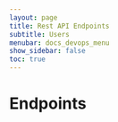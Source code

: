 ```yaml
---
layout: page
title: Rest API Endpoints
subtitle: Users
menubar: docs_devops_menu
show_sidebar: false
toc: true
---
```


# Endpoints
